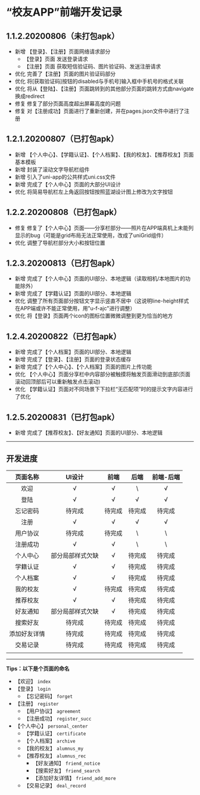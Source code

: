 # “校友APP”前端开发记录

## 1.1.2.20200806（未打包apk）
* 新增 【登录】、【注册】页面网络请求部分
  + 【登录】页面 发送登录请求
  + 【注册】页面 获取短信验证码、图片验证码、发送注册请求
* 优化 完善了【注册】页面的图片验证码部分
* 优化 将[获取验证码]按钮的disabled与手机号]输入框中手机号的格式关联
* 优化 将从【登陆】、【注册】页面跳转到的其他部分页面的跳转方式由navigate换成redirect
* 修复 修复了部分页面高度超出屏幕高度的问题
* 修复 对【注册成功】页面进行了重新创建，并在pages.json文件中进行了注册

## 1.2.1.20200807（已打包apk）
* 新增 【个人中心】、【学籍认证】、【个人档案】、【我的校友】、【推荐校友】页面基本模板
* 新增 封装了滚动文字导航栏组件
* 新增 引入了uni-app的公共样式uni.css文件
* 新增 完成了【个人中心】页面的大部分UI设计
* 优化 将简易导航栏左上角返回按钮按照蓝湖设计图上修改为文字按钮

## 1.2.2.20200808（已打包apk）
* 修复 修复了【个人中心】页面——分享栏部分——照片在APP端真机上未能列显示的bug（可能是grid布局无法正常使用，改成了uniGrid组件）
* 优化 调整了导航栏部分大小和按钮位置

## 1.2.3.20200813（已打包apk）
* 新增 完成了【个人中心】页面的UI部分、本地逻辑（读取相机/本地图片的功能除外）
* 新增 完成了【学籍认证】页面的UI部分、本地逻辑
* 优化 调整了所有页面部分按钮文字显示竖直不居中（这说明line-height样式在APP端或许不能正常使用，用"u-f-ajc"进行调整）
* 优化 将【登录】页面两个icon的图标位置微微调整到更为恰当的地方

## 1.2.4.20200822（已打包apk）
* 新增 完成了【个人档案】页面的UI部分、本地逻辑
* 新增 完成了【登录】、【注册】页面的登录状态缓存
* 新增 完成了【个人中心】、【个人档案】页面的图片上传功能
* 优化 【个人中心】页面分享栏中内容部分被触摸将触发页面滑动到底部(页面滚动回顶部后可以重新触发点击滚动)
* 优化 【学籍认证】页面对不同场景下下拉栏“无匹配项”时的提示文字内容进行了优化

## 1.2.5.20200831（已打包apk）
* 新增 完成了【推荐校友】、【好友通知】页面的UI部分、本地逻辑

****

## 开发进度
| 页面名称 | UI设计 | 前端 | 后端 | 前端-后端 |
| :-----: | :----: | :-: | :--: | :------: |
| 欢迎 | √ | √ | \\ | √ |
| 登陆 | √ | √ | √ | √ |
| 忘记密码 | 待完成 | 待完成 | 待完成 | 待完成 |
| 注册 | √ | √ | √ | √ |
| 用户协议 | 待完成 | 待完成 | \\ | \\ |
| 注册成功 | √ | √ | \\ | \\ |
| 个人中心 | 部分局部样式欠缺 | √ | 待完成 | 待完成 |
| 学籍认证 | √ | √ | 待完成 | 待完成 |
| 个人档案 | √ | √ | 待完成 | 待完成 |
| 我的校友 | √ | 待完成 | 待完成 | 待完成 |
| 推荐校友 | √ | √ | 待完成 | 待完成 |
| 好友通知 | 部分局部样式欠缺 | √ | 待完成 | 待完成 |
| 搜索好友 | 待完成 | 待完成 | 待完成 | 待完成 |
| 添加好友详情 | 待完成 | 待完成 | 待完成 | 待完成 |
| 交易记录 | 待完成 | 待完成 | 待完成 | 待完成 |
|  |  |  |  |  |

****
**Tips：以下是个页面的命名**
+ 【欢迎】 `index`
+ 【登录】 `login`
	+ 【忘记密码】 `forget`
+ 【注册】 `register`
	+ 【用户协议】 `agreement`
	+ 【注册成功】 `register_succ`
+ 【个人中心】 `personal_center`
	+ 【学籍认证】 `certificate`
	+ 【个人档案】 `archive`
	+ 【我的校友】 `alumnus_my`
	+ 【推荐校友】 `alumnus_rec`
		+ 【好友通知】 `friend_notice`
		+ 【搜索好友】 `friend_search`
		+ 【添加好友详情】 `friend_add_more`
	+ 【交易记录】 `deal_record`